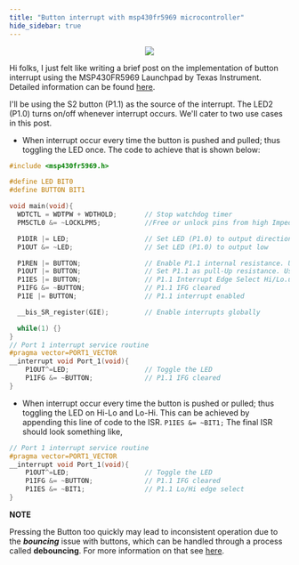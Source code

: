 ```yaml
---
title: "Button interrupt with msp430fr5969 microcontroller"
hide_sidebar: true
---
```


<p align="center">
  <img src="http://azug.minpet.unibas.ch/~lukas/bricol/msp430/img/msp430FR5969_Launchpad_wolverine1.jpg"/>
</p>


Hi folks, I just felt like writing a brief post on the implementation of button interrupt using the MSP430FR5969 Launchpad by Texas Instrument. Detailed information can be found [here](http://processors.wiki.ti.com/index.php/MSP430_LaunchPad_PushButton).

I'll be using the S2 button (P1.1) as the source of the interrupt. The LED2 (P1.0) turns on/off whenever interrupt occurs. We'll cater to two use cases in this post.

- When interrupt occur every time the button is pushed and pulled; thus toggling the LED once. The code to achieve that is shown below:

```c
#include <msp430fr5969.h>

#define LED BIT0
#define BUTTON BIT1

void main(void){
  WDTCTL = WDTPW + WDTHOLD;       // Stop watchdog timer
  PM5CTL0 &= ~LOCKLPM5;           //Free or unlock pins from high Impedance

  P1DIR |= LED;                   // Set LED (P1.0) to output direction
  P1OUT &= ~LED;                  // Set LED (P1.0) to output low

  P1REN |= BUTTON;                // Enable P1.1 internal resistance. Use PIREN $= ~BUTTON to turn it off
  P1OUT |= BUTTON;                // Set P1.1 as pull-Up resistance. Use P1OUT $= ~BUTTON for pull-down
  P1IES |= BUTTON;                // P1.1 Interrupt Edge Select Hi/Lo.use P1IES &= ~BUTTON for Lo/Hi
  P1IFG &= ~BUTTON;               // P1.1 IFG cleared
  P1IE |= BUTTON;                 // P1.1 interrupt enabled

  __bis_SR_register(GIE);         // Enable interrupts globally

  while(1) {}
}
// Port 1 interrupt service routine
#pragma vector=PORT1_VECTOR
__interrupt void Port_1(void){
    P1OUT^=LED;                   // Toggle the LED
    P1IFG &= ~BUTTON;             // P1.1 IFG cleared
}
```


- When interrupt occur every time the button is pushed or pulled; thus toggling the LED on Hi-Lo and Lo-Hi. This can be achieved by appending this line of code to the ISR. `P1IES &= ~BIT1;` The final ISR should look something like,
```c
// Port 1 interrupt service routine
#pragma vector=PORT1_VECTOR
__interrupt void Port_1(void){
    P1OUT^=LED;                   // Toggle the LED
    P1IFG &= ~BUTTON;             // P1.1 IFG cleared
    P1IES &= ~BIT1;               // P1.1 Lo/Hi edge select
}
```

**NOTE**

Pressing the Button too quickly may lead to inconsistent operation due to the ***bouncing*** issue with buttons, which can be handled through a process called **debouncing**. For more information on that see [here](http://processors.wiki.ti.com/index.php/MSP430_LaunchPad_PushButton).

